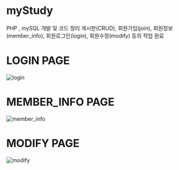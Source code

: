# myStudy
PHP , mySQL 개발 및 코드 정리
게시판(CRUD), 회원가입(join), 회원정보(member_info), 회원로그인(login), 회원수정(modify) 등의 작업 완료

# LOGIN PAGE
![login](https://user-images.githubusercontent.com/51243212/117682618-3685c000-b1ee-11eb-85cd-a1d784c172a6.jpg)

# MEMBER_INFO PAGE
![member_info](https://user-images.githubusercontent.com/51243212/117683714-4f42a580-b1ef-11eb-860a-694cd6740ee5.jpg)

# MODIFY PAGE
![modify](https://user-images.githubusercontent.com/51243212/117683763-5964a400-b1ef-11eb-8a9e-f50a3b171f0a.jpg)